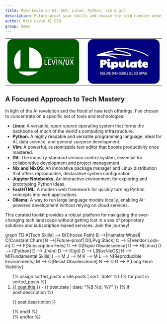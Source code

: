 ```yaml
---
title: Mike Levin on AI, SEO, Linux, Python, vim & git
description: Future-proof your skills and escape the tech hamster wheel with Linux, Python, vim & git (LPvg) including NixOS, Jupyter, FastHTML and an AI stack to resist obsolescence.
author: Mike Levin AI SEO
group: home
---
```


<table class="logos">
<tr>
<td class="hplg"><img src="/assets/logo/Levinux.PNG" border=0 /></td>
<td> </td>
<td class="hplg"><img src="/assets/logo/Pipulate.PNG" border=0 /></td>
</tr>
<tr>

<!--
<td class="hptd"><b><a href="/levinux/">A Micro Linux For Your
Education</a></b><br />Dispel the fear of Linux command-line with Levinux, the
Gom Jabbar of Linux. 20 MB and no install!</td>

<td style="background: black;">&nbsp;</td>

<td class="hptd"><b><a href="/pipulate/">Pipulate Free & Open Source
SEO</a></b><br />Follow along as I re-implement my SEO software for the new AI
reality, including LLM-assisted crawls.</td>
-->

</tr>
</table>

## A Focused Approach to Tech Mastery

In light of the AI revolution and the flood of new tech offerings, I've chosen to concentrate on a specific set of tools and technologies:

- **Linux**: A versatile, open-source operating system that forms the backbone of much of the world's computing infrastructure.
- **Python**: A highly readable and versatile programming language, ideal for AI, data science, and general-purpose development.
- **Vim**: A powerful, customizable text editor that boosts productivity once mastered.
- **Git**: The industry-standard version control system, essential for collaborative development and project management.
- **Nix and NixOS**: An innovative package manager and Linux distribution that offers reproducible, declarative system configuration.
- **Jupyter Notebooks**: An interactive environment for exploring and prototyping Python ideas.
- **FastHTML**: A modern web framework for quickly turning Python concepts into web applications.
- **Ollama:** A way to run large language models locally, enabling AI-powered development without relying on cloud services.

This curated toolkit provides a robust platform for navigating the ever-changing
tech landscape without getting lost in a sea of proprietary solutions and
subscription-based services. Join the journey!

<div class="mermaid">
graph TD
    A[Tech Skills] --> B{Choose Path}
    B -->|Hamster Wheel| C[Constant Churn]
    B -->|Future-proof| D[LPvg Stack]
    C --> E[Vendor Lock-in]
    C --> F[Subscription Fees]
    C --> G[Rapid Obsolescence]
    D --> H[Linux]
    D --> I[Python]
    D --> J[vim]
    D --> K[git]
    D --> L[Nix/NixOS]
    H --> M[Fundamental Skills]
    I --> M
    J --> M
    K --> M
    L --> N[Reproducible Environments]
    M --> O[Resist Obsolescence]
    N --> O
    O --> P[Long-term Viability]
</div>

<ol>
  {% assign sorted_posts = site.posts | sort: 'date' %}
  {% for post in sorted_posts %}
    <li>
      <a href="{{ post.url }}">{{ post.title }}</a>
      - <span>{{ post.date | date: "%B %d, %Y" }}</span>
      {% if post.description %}
        <p>{{ post.description }}</p>
      {% endif %}
    </li>
  {% endfor %}
</ol>

